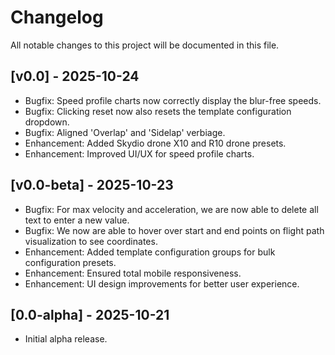 # Changelog

All notable changes to this project will be documented in this file.

## [v0.0] - 2025-10-24
- Bugfix: Speed profile charts now correctly display the blur-free speeds.
- Bugfix: Clicking reset now also resets the template configuration dropdown.
- Bugfix: Aligned 'Overlap' and 'Sidelap' verbiage.
- Enhancement: Added Skydio drone X10 and R10 drone presets.
- Enhancement: Improved UI/UX for speed profile charts.


## [v0.0-beta] - 2025-10-23
- Bugfix: For max velocity and acceleration, we are now able to delete all text to enter a new value.
- Bugfix: We now are able to hover over start and end points on flight path visualization to see coordinates.
- Enhancement: Added template configuration groups for bulk configuration presets.
- Enhancement: Ensured total mobile responsiveness.
- Enhancement: UI design improvements for better user experience.


## [0.0-alpha] - 2025-10-21
- Initial alpha release.
